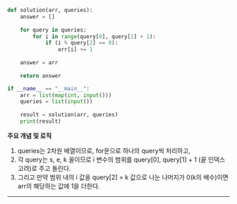 ```Python
def solution(arr, queries):
    answer = []
    
    for query in queries:
        for i in range(query[0], query[1] + 1):
            if (i % query[2] == 0):
                arr[i] += 1
                
    answer = arr
    
    return answer

if __name__ == "__main__":
    arr = list(map(int, input()))
    queries = list(input())
    
    result = solution(arr, queries)
    print(result)
```
**주요 개념 및 로직**
1. queries는 2차원 배열이므로, for문으로 하나의 query씩 처리하고,
2. 각 query는 s, e, k 꼴이므로 i 변수의 범위를 query[0], query[1] + 1 (끝 인덱스 고려)로 주고 돌린다.
3. 그리고 만약 범위 내의 i 값을 query[2] = k 값으로 나눈 나머지가 0(k의 배수)이면 arr의 해당하는 값에 1을 더한다.

***
